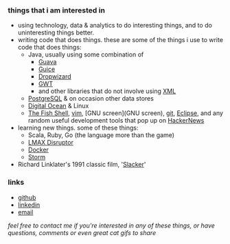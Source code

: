 ### things that i am interested in

* using technology, data & analytics to do interesting things, and to do uninteresting things better.
* writing code that does things. these are some of the things i use to write code that does things:
    * Java, usually using some combination of
        * [Guava](https://code.google.com/p/guava-libraries/) 
        * [Guice](https://code.google.com/p/google-guice/)
        * [Dropwizard](http://www.dropwizard.io/)
        * [GWT](http://www.gwtproject.org/) 
        * and other libraries that do not involve using [XML](http://blog.joda.org/2007/03/configuration-in-java-it-sure-beats-xml_4078.html)
    * [PostgreSQL](http://www.postgresql.org/) & on occasion other data stores
    * [Digital Ocean](https://www.digitalocean.com) & Linux
    * [The Fish Shell](http://fishshell.com/), [vim](www.vim.org), [GNU screen](GNU screen), [git](http://git-scm.com/), [Eclipse](http://www.eclipse.org/), and any random useful development tools that pop up on [HackerNews](https://news.ycombinator.com/news)
* learning new things. some of these things:
    * Scala, Ruby, Go (the language more than the game)
    * [LMAX Disruptor](http://lmax-exchange.github.io/disruptor/)
    * [Docker](https://www.docker.io/)
    * [Storm](http://storm-project.net/)
* Richard Linklater's 1991 classic film, '[Slacker](http://www.imdb.com/title/tt0102943/)'

### links
* [github](https://github.com/ianferguson)
* [linkedin](http://www.linkedin.com/in/ianjamesferguson)
* [email](info@tremblingfire.com)

_feel free to contact me if you're interested in any of these things, or have questions, comments or even great cat gifs to share_
